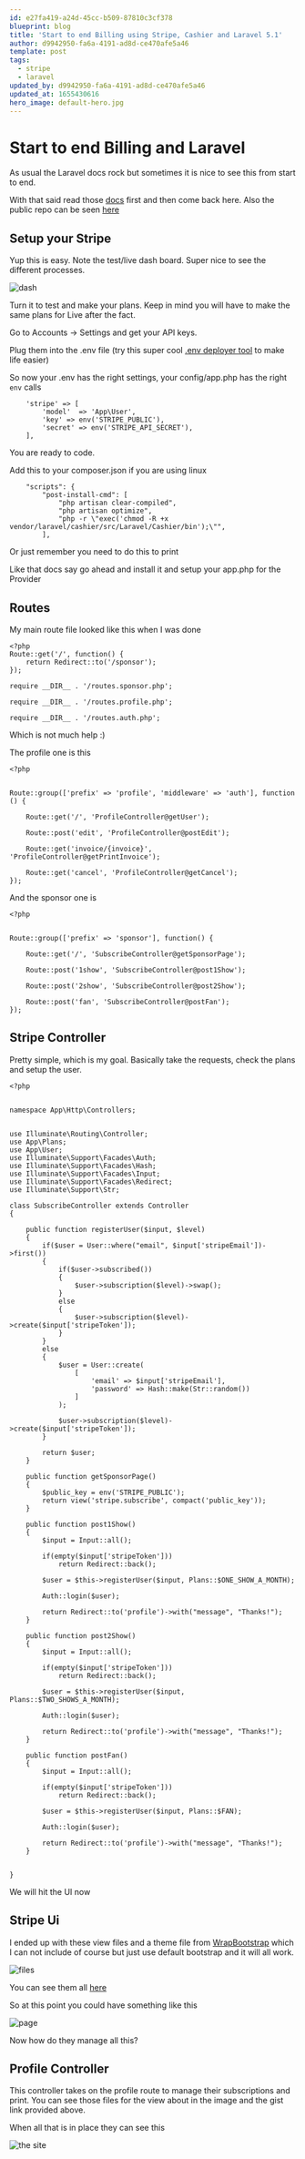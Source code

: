 ```yaml
---
id: e27fa419-a24d-45cc-b509-87810c3cf378
blueprint: blog
title: 'Start to end Billing using Stripe, Cashier and Laravel 5.1'
author: d9942950-fa6a-4191-ad8d-ce470afe5a46
template: post
tags:
  - stripe
  - laravel
updated_by: d9942950-fa6a-4191-ad8d-ce470afe5a46
updated_at: 1655430616
hero_image: default-hero.jpg
---
```

# Start to end Billing and Laravel

As usual the Laravel docs rock but sometimes it is nice to see this from start to end.

With that said read those [docs](http://laravel.com/docs/master/billing) first and then come back here. Also the public repo can be seen [here](https://github.com/alnutile/sponsors)

## Setup your Stripe

Yup this is easy. Note the test/live dash board. Super nice to see the different processes.

![dash](https://dl.dropboxusercontent.com/s/9k39kbjzb1eqiri/dash.png?dl=0)


Turn it to test and make your plans. Keep in mind you will have to make the same plans for Live after the fact.


Go to Accounts -> Settings and get your API keys.

Plug them into the .env file (try this super cool [.env deployer tool](https://github.com/alfred-nutile-inc/env-deployer) to make life easier)

So now your .env has the right settings, your config/app.php has the right `env` calls

~~~
    'stripe' => [
        'model'  => 'App\User',
        'key' => env('STRIPE_PUBLIC'),
        'secret' => env('STRIPE_API_SECRET'),
    ],
~~~

You are ready to code.

Add this to your composer.json if you are using linux

~~~
    "scripts": {
        "post-install-cmd": [
            "php artisan clear-compiled",
            "php artisan optimize",
            "php -r \"exec('chmod -R +x vendor/laravel/cashier/src/Laravel/Cashier/bin');\"",
        ],
~~~

Or just remember you need to do this to print

Like that docs say go ahead and install it and setup your app.php for the Provider


## Routes

My main route file looked like this when I was done

~~~
<?php
Route::get('/', function() {
	return Redirect::to('/sponsor');
});

require __DIR__ . '/routes.sponsor.php';

require __DIR__ . '/routes.profile.php';

require __DIR__ . '/routes.auth.php';
~~~

Which is not much help :)

The profile one is this

~~~
<?php


Route::group(['prefix' => 'profile', 'middleware' => 'auth'], function () {

    Route::get('/', 'ProfileController@getUser');

    Route::post('edit', 'ProfileController@postEdit');

    Route::get('invoice/{invoice}', 'ProfileController@getPrintInvoice');

    Route::get('cancel', 'ProfileController@getCancel');
});
~~~

And the sponsor one is 

~~~
<?php


Route::group(['prefix' => 'sponsor'], function() {

    Route::get('/', 'SubscribeController@getSponsorPage');

    Route::post('1show', 'SubscribeController@post1Show');

    Route::post('2show', 'SubscribeController@post2Show');

    Route::post('fan', 'SubscribeController@postFan');
});
~~~


## Stripe Controller

Pretty simple, which is my goal. Basically take the requests, check the plans and setup the user.

~~~
<?php


namespace App\Http\Controllers;


use Illuminate\Routing\Controller;
use App\Plans;
use App\User;
use Illuminate\Support\Facades\Auth;
use Illuminate\Support\Facades\Hash;
use Illuminate\Support\Facades\Input;
use Illuminate\Support\Facades\Redirect;
use Illuminate\Support\Str;

class SubscribeController extends Controller
{

    public function registerUser($input, $level)
    {
        if($user = User::where("email", $input['stripeEmail'])->first())
        {
            if($user->subscribed())
            {
                $user->subscription($level)->swap();
            }
            else
            {
                $user->subscription($level)->create($input['stripeToken']);
            }
        }
        else
        {
            $user = User::create(
                [
                    'email' => $input['stripeEmail'],
                    'password' => Hash::make(Str::random())
                ]
            );

            $user->subscription($level)->create($input['stripeToken']);
        }

        return $user;
    }

    public function getSponsorPage()
    {
        $public_key = env('STRIPE_PUBLIC');
        return view('stripe.subscribe', compact('public_key'));
    }

    public function post1Show()
    {
        $input = Input::all();

        if(empty($input['stripeToken']))
            return Redirect::back();

        $user = $this->registerUser($input, Plans::$ONE_SHOW_A_MONTH);

        Auth::login($user);

        return Redirect::to('profile')->with("message", "Thanks!");
    }

    public function post2Show()
    {
        $input = Input::all();

        if(empty($input['stripeToken']))
            return Redirect::back();

        $user = $this->registerUser($input, Plans::$TWO_SHOWS_A_MONTH);

        Auth::login($user);

        return Redirect::to('profile')->with("message", "Thanks!");
    }

    public function postFan()
    {
        $input = Input::all();

        if(empty($input['stripeToken']))
            return Redirect::back();

        $user = $this->registerUser($input, Plans::$FAN);

        Auth::login($user);

        return Redirect::to('profile')->with("message", "Thanks!");
    }


}
~~~


We will hit the UI now

## Stripe Ui

I ended up with these view files and a theme file from [WrapBootstrap](https://wrapbootstrap.com/theme/responsive-pricing-tables-WB0PF9PH7) which I can not include of course but just use default bootstrap and it will all work.

![files](https://dl.dropboxusercontent.com/s/nd761k0gztvj4qg/sponsor_files.png?dl=0)

You can see them all [here](https://gist.github.com/alnutile/f6f9d49efc39fd431cca) 

So at this point you could have something like this

![page](https://dl.dropboxusercontent.com/s/2rrapm04wwma4dd/sponsor_page.png?dl=0)

Now how do they manage all this?

## Profile Controller

This controller takes on the profile route to manage their subscriptions and print.
You can see those files for the view about in the image and the gist link provided above.

When all that is in place they can see this

![the site](https://dl.dropboxusercontent.com/s/9dhd81vxyu78yph/subscribe.gif?dl=0)
